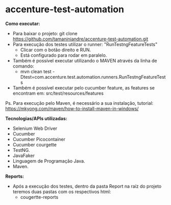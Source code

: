 # accenture-test-automation

**Como executar:**
- Para baixar o projeto: 
  git clone https://github.com/tamaniniandre/accenture-test-automation.git
- Para execução dos testes utilizar o runner: "RunTestngFeatureTests"
  - Clicar com o botão direito e RUN.
  - Está configurado para rodar em paralelo.
- Também é possível executar utilizando o MAVEN através da linha de comando:
   - mvn clean test -Dtest=com.accenture.test.automation.runners.RunTestngFeatureTests
- Também é possível executar pelo cucumber feature, as features se encontram em: src/test/resources/features
   
Ps. Para execução pelo Maven, é necessário a sua instalação, tutorial:
   https://mkyong.com/maven/how-to-install-maven-in-windows/
   
   **Tecnologias/APIs utilizadas:**
- Selenium Web Driver
- Cucumber
- Cucumber Picocontainer
- Cucumber courgette
- TestNG.
- JavaFaker
- Linguagem de Programação Java.
- Maven.

**Reports:**
- Após a execução dos testes, dentro da pasta Report na raíz do projeto teremos duas pastas com os respectivos html:
    - cougertte-reports
